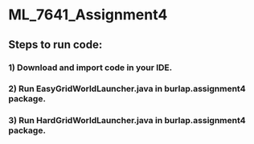 # ML_7641_Assignment4

## Steps to run code:

### 1) Download and import code in your IDE.
### 2) Run EasyGridWorldLauncher.java in burlap.assignment4 package.
### 3) Run HardGridWorldLauncher.java in burlap.assignment4 package.

